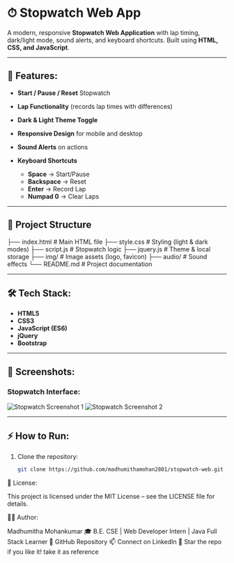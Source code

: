 # ⏱ Stopwatch Web App

A modern, responsive **Stopwatch Web Application** with lap timing, dark/light mode, sound alerts, and keyboard shortcuts. Built using **HTML, CSS, and JavaScript**.

---

## 🚀 Features:

- **Start / Pause / Reset** Stopwatch
- **Lap Functionality** (records lap times with differences)
- **Dark & Light Theme Toggle**
- **Responsive Design** for mobile and desktop
- **Sound Alerts** on actions

- **Keyboard Shortcuts**

  - **Space** → Start/Pause
  - **Backspace** → Reset
  - **Enter** → Record Lap
  - **Numpad 0** → Clear Laps

---

## 📂 Project Structure

├── index.html # Main HTML file
├── style.css # Styling (light & dark modes)
├── script.js # Stopwatch logic
├── jquery.js # Theme & local storage
├── img/ # Image assets (logo, favicon)
├── audio/ # Sound effects
└── README.md # Project documentation

---

## 🛠 Tech Stack:

- **HTML5**
- **CSS3**
- **JavaScript (ES6)**
- **jQuery**
- **Bootstrap**

---

## 📸 Screenshots:

### Stopwatch Interface:

![Stopwatch Screenshot 1](stopwatch-web./img/screenshot1.png)
![Stopwatch Screenshot 2](stopwatch-web./img/screenshot2.png)

---

## ⚡ How to Run:

1. Clone the repository:
   ```bash
   git clone https://github.com/madhumithamohan2801/stopwatch-web.git

📜 License:

This project is licensed under the MIT License – see the LICENSE file for details.

👩‍💻 Author:

Madhumitha Mohankumar 🎓 B.E. CSE | Web Developer Intern | Java Full Stack Learner 🔗 GitHub Repository 📫 Connect on LinkedIn 🌟 Star the repo if you like it! take it as reference
